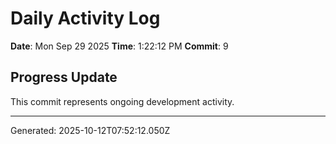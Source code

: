 # Daily Activity Log

**Date**: Mon Sep 29 2025
**Time**: 1:22:12 PM
**Commit**: 9

## Progress Update

This commit represents ongoing development activity.

---
Generated: 2025-10-12T07:52:12.050Z
